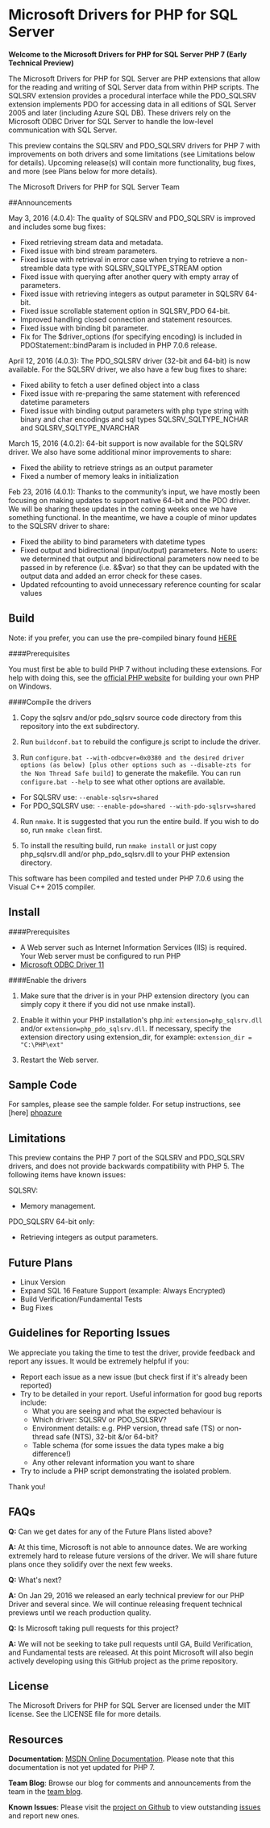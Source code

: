 # Microsoft Drivers for PHP for SQL Server

**Welcome to the Microsoft Drivers for PHP for SQL Server PHP 7 (Early Technical Preview)**

The Microsoft Drivers for PHP for SQL Server are PHP extensions that allow for the reading and writing of SQL Server data from within PHP scripts. The SQLSRV extension provides a procedural interface while the PDO_SQLSRV extension implements PDO for accessing data in all editions of SQL Server 2005 and later (including Azure SQL DB). These drivers rely on the Microsoft ODBC Driver for SQL Server to handle the low-level communication with SQL Server.

This preview contains the SQLSRV and PDO_SQLSRV drivers for PHP 7 with improvements on both drivers and some limitations (see Limitations below for details).  Upcoming release(s) will contain more functionality, bug fixes, and more (see Plans below for more details).

The Microsoft Drivers for PHP for SQL Server Team

##Announcements

May 3, 2016 (4.0.4): The quality of SQLSRV and PDO_SQLSRV is improved and includes some bug fixes:
- Fixed retrieving stream data and metadata.
- Fixed issue with bind stream parameters.
- Fixed issue with retrieval in error case when trying to retrieve a non-streamble data type with SQLSRV_SQLTYPE_STREAM option
- Fixed issue with querying after another query with empty array of parameters.
- Fixed issue with retrieving integers as output parameter in SQLSRV 64-bit.
- Fixed issue scrollable statement option in SQLSRV_PDO 64-bit.
- Improved handling closed connection and statement resources.
- Fixed issue with binding bit parameter.
- Fix for The $driver_options (for specifying encoding) is included in PDOStatement::bindParam is included in PHP 7.0.6 release.

April 12, 2016 (4.0.3): The PDO_SQLSRV driver (32-bit and 64-bit) is now available.  For the SQLSRV driver, we also have a few bug fixes to share:
- Fixed ability to fetch a user defined object into a class
- Fixed issue with re-preparing the same statement with referenced datetime parameters
- Fixed issue with binding output parameters with php type string with binary and char encodings and sql types SQLSRV_SQLTYPE_NCHAR and SQLSRV_SQLTYPE_NVARCHAR

March 15, 2016 (4.0.2): 64-bit support is now available for the SQLSRV driver.  We also have some additional minor improvements to share:
- Fixed the ability to retrieve strings as an output parameter
- Fixed a number of memory leaks in initialization

Feb 23, 2016 (4.0.1): Thanks to the community’s input, we have mostly been focusing on making updates to support native 64-bit and the PDO driver.  We will be sharing these updates in the coming weeks once we have something functional.  In the meantime, we have a couple of minor updates to the SQLSRV driver to share:
- Fixed the ability to bind parameters with datetime types
- Fixed output and bidirectional (input/output) parameters.  Note to users: we determined that output and bidirectional parameters now need to be passed in by reference (i.e. &$var) so that they can be updated with the output data and added an error check for these cases.
- Updated refcounting to avoid unnecessary reference counting for scalar values


## Build

Note: if you prefer, you can use the pre-compiled binary found [HERE](https://github.com/Azure/msphpsql/tree/PHP-7.0/binaries)

####Prerequisites

You must first be able to build PHP 7 without including these extensions.  For help with doing this, see the [official PHP website][phpbuild] for building your own PHP on Windows.

####Compile the drivers

1. Copy the sqlsrv and/or pdo_sqlsrv source code directory from this repository into the ext subdirectory.

2. Run `buildconf.bat` to rebuild the configure.js script to include the driver.

3. Run `configure.bat --with-odbcver=0x0380 and the desired driver options (as below) [plus other options such as --disable-zts for the Non Thread Safe build]` to generate the makefile.  You can run `configure.bat --help` to see what other options are available.
  * For SQLSRV use: `--enable-sqlsrv=shared`
  * For PDO_SQLSRV use: `--enable-pdo=shared --with-pdo-sqlsrv=shared`

4. Run `nmake`.  It is suggested that you run the entire build.  If you wish to do so, run `nmake clean` first.

5. To install the resulting build, run `nmake install` or just copy php_sqlsrv.dll and/or php_pdo_sqlsrv.dll to your PHP extension directory.

This software has been compiled and tested under PHP 7.0.6 using the Visual C++ 2015 compiler.

## Install

####Prerequisites

- A Web server such as Internet Information Services (IIS) is required. Your Web server must be configured to run PHP
- [Microsoft ODBC Driver 11][odbc]

####Enable the drivers

1. Make sure that the driver is in your PHP extension directory (you can simply copy it there if you did not use nmake install).

2. Enable it within your PHP installation's php.ini: `extension=php_sqlsrv.dll` and/or `extension=php_pdo_sqlsrv.dll`.  If necessary, specify the extension directory using extension_dir, for example: `extension_dir = "C:\PHP\ext"`

3. Restart the Web server.

## Sample Code
For samples, please see the sample folder.  For setup instructions, see [here] [phpazure]

## Limitations

This preview contains the PHP 7 port of the SQLSRV and PDO_SQLSRV drivers, and does not provide backwards compatibility with PHP 5. The following items have known issues:

SQLSRV:
- Memory management.

PDO_SQLSRV 64-bit only:
- Retrieving integers as output parameters.


## Future Plans

- Linux Version
- Expand SQL 16 Feature Support (example: Always Encrypted)
- Build Verification/Fundamental Tests
- Bug Fixes

## Guidelines for Reporting Issues
We appreciate you taking the time to test the driver, provide feedback and report any issues.  It would be extremely helpful if you:

- Report each issue as a new issue (but check first if it's already been reported)
- Try to be detailed in your report. Useful information for good bug reports include:
  * What you are seeing and what the expected behaviour is
  * Which driver: SQLSRV or PDO_SQLSRV?
  * Environment details: e.g. PHP version, thread safe (TS) or non-thread safe (NTS), 32-bit &/or 64-bit?
  * Table schema (for some issues the data types make a big difference!)
  * Any other relevant information you want to share
- Try to include a PHP script demonstrating the isolated problem.

Thank you!

## FAQs
**Q:** Can we get dates for any of the Future Plans listed above?

**A:** At this time, Microsoft is not able to announce dates. We are working extremely hard to release future versions of the driver. We will share future plans once they solidify over the next few weeks. 

**Q:** What's next?

**A:** On Jan 29, 2016 we released an early technical preview for our PHP Driver and several since. We will continue releasing frequent technical previews until we reach production quality.

**Q:** Is Microsoft taking pull requests for this project?

**A:** We will not be seeking to take pull requests until GA, Build Verification, and Fundamental tests are released. At this point Microsoft will also begin actively developing using this GitHub project as the prime repository.



## License

The Microsoft Drivers for PHP for SQL Server are licensed under the MIT license.  See the LICENSE file for more details.

## Resources

**Documentation**: [MSDN Online Documentation][phpdoc].  Please note that this documentation is not yet updated for PHP 7.

**Team Blog**: Browse our blog for comments and announcements from the team in the [team blog][blog].

**Known Issues**: Please visit the [project on Github][project] to view outstanding [issues][issues] and report new ones.

[blog]: http://blogs.msdn.com/b/sqlphp/

[project]: https://github.com/Azure/msphpsql

[issues]: https://github.com/Azure/msphpsql/issues

[phpweb]: http://php.net

[phpbuild]: https://wiki.php.net/internals/windows/stepbystepbuild

[phpdoc]: http://msdn.microsoft.com/en-us/library/dd903047%28SQL.11%29.aspx

[odbc]: https://www.microsoft.com/en-us/download/details.aspx?id=36434

[phpazure]: https://azure.microsoft.com/en-us/documentation/articles/sql-database-develop-php-simple-windows/
